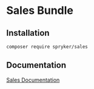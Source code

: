 # Sales Bundle

## Installation

```
composer require spryker/sales
```

## Documentation

[Sales Documentation](http://spryker.github.io/core/bundles/sales)
